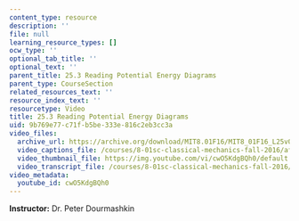 ```yaml
---
content_type: resource
description: ''
file: null
learning_resource_types: []
ocw_type: ''
optional_tab_title: ''
optional_text: ''
parent_title: 25.3 Reading Potential Energy Diagrams
parent_type: CourseSection
related_resources_text: ''
resource_index_text: ''
resourcetype: Video
title: 25.3 Reading Potential Energy Diagrams
uid: 9b769e77-c71f-b5be-333e-816c2eb3cc3a
video_files:
  archive_url: https://archive.org/download/MIT8.01F16/MIT8_01F16_L25v03_360p.mp4
  video_captions_file: /courses/8-01sc-classical-mechanics-fall-2016/af319138595c57e094edc1820440522b_cwO5KdgBQh0.vtt
  video_thumbnail_file: https://img.youtube.com/vi/cwO5KdgBQh0/default.jpg
  video_transcript_file: /courses/8-01sc-classical-mechanics-fall-2016/165505d00d2913c735a13f7c7702a029_cwO5KdgBQh0.pdf
video_metadata:
  youtube_id: cwO5KdgBQh0
---
```


**Instructor:** Dr. Peter Dourmashkin